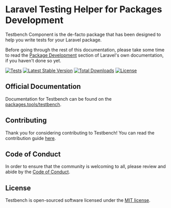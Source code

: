 Laravel Testing Helper for Packages Development
==============

Testbench Component is the de-facto package that has been designed to help you write tests for your Laravel package.

Before going through the rest of this documentation, please take some time to read the [Package Development](https://laravel.com/docs/packages) section of Laravel's own documentation, if you haven't done so yet.

[![Tests](https://github.com/orchestral/testbench/actions/workflows/tests.yaml/badge.svg?branch=9.x)](https://github.com/orchestral/testbench/actions/workflows/tests.yaml?query=branch%3A9.x)
[![Latest Stable Version](https://poser.pugx.org/orchestra/testbench/v/stable)](https://packagist.org/packages/orchestra/testbench)
[![Total Downloads](https://poser.pugx.org/orchestra/testbench/downloads)](https://packagist.org/packages/orchestra/testbench)
[![License](https://poser.pugx.org/orchestra/testbench/license)](https://packagist.org/packages/orchestra/testbench)

## Official Documentation

Documentation for Testbench can be found on the [packages.tools/testbench](https://packages.tools/testbench).

## Contributing

Thank you for considering contributing to Testbench! You can read the contribution guide [here](CONTRIBUTING.md).

## Code of Conduct

In order to ensure that the community is welcoming to all, please review and abide by the [Code of Conduct](CODE_OF_CONDUCT.md).

## License

Testbench is open-sourced software licensed under the [MIT license](LICENSE).
